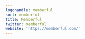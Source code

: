 ```yaml
---
logohandle: memberful
sort: memberful
title: Memberful
twitter: memberful
website: 'https://memberful.com/'
---
```

